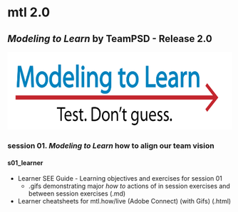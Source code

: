 # mtl 2.0

## _Modeling to Learn_ by TeamPSD - Release 2.0

[<img src = "https://github.com/lzim/teampsd/blob/master/resources/logos/mtl_testdontguess_sm.png"
height = "175" width = "650">](https://github.com/lzim/mtl/tree/master/blue/session01/s01_learner)

### session 01. _Modeling to Learn_ how to align our team vision

#### s01_learner

- Learner SEE Guide - Learning objectives and exercises for session 01
  - .gifs demonstrating major *how to* actions of in session exercises and between session exercises (.md)
- Learner cheatsheets for mtl.how/live (Adobe Connect) (with Gifs) (.html)
